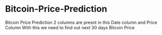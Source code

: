 # Bitcoin-Price-Prediction
Bitcoin Price Prediction
2 columns are presnt in this Date column and Price Column
With this we need to find out next 30 days Bitcoin Price
